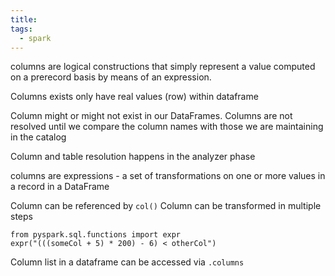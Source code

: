 ```yaml
---
title: 
tags:
  - spark
---
```

columns are logical constructions that simply represent a value computed on a prerecord
basis by means of an expression.

Columns exists only have real values (row) within dataframe

Column might or might not exist in our DataFrames. Columns are not resolved until we compare the column names with those we are maintaining in the catalog

Column and table resolution happens in the analyzer phase

columns are expressions - a set of transformations on one or more values in a record in a DataFrame

Column can be referenced by `col()`
Column can be transformed in multiple steps
```
from pyspark.sql.functions import expr
expr("(((someCol + 5) * 200) - 6) < otherCol")
```
Column list in a dataframe can be accessed via `.columns`
